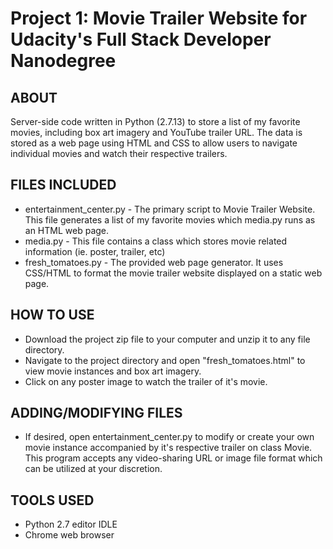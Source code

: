 # Project 1: Movie Trailer Website for Udacity's Full Stack Developer Nanodegree
## ABOUT

Server-side code written in Python (2.7.13) to store a list of my favorite movies, including box art imagery and YouTube trailer URL.
The data is stored as a web page using HTML and CSS to allow users to navigate individual movies and watch their respective trailers.

## FILES INCLUDED

- entertainment_center.py - The primary script to Movie Trailer Website. This file generates a list of my favorite movies which media.py runs as an HTML web page.
- media.py - This file contains a class which stores movie related information (ie. poster, trailer, etc)
- fresh_tomatoes.py - The provided web page generator. It uses CSS/HTML to format the movie trailer website displayed on a static web page.

## HOW TO USE

- Download the project zip file to your computer and unzip it to any file directory.
- Navigate to the project directory and open "fresh_tomatoes.html" to view movie instances and box art imagery.
- Click on any poster image to watch the trailer of it's movie.

## ADDING/MODIFYING FILES

- If desired, open entertainment_center.py to modify or create your own movie instance accompanied by it's respective trailer on class Movie. This program accepts
  any video-sharing URL or image file format which can be utilized at your discretion.

## TOOLS USED

- Python 2.7 editor IDLE
- Chrome web browser
